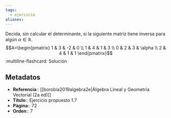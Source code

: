 ```yaml
---
tags:
  - ejercicio
aliases:
---
```

Decida, sin calcular el determinante, si la siguiente matriz tiene inversa para algún $\alpha \in \mathbb{R}$.
$$A=\begin{pmatrix} 1 & 3 & -2 & 0 \\ 1 & 4 & 1 & 3 \\ 0 & 2 & 3 & \alpha \\ 2 & 4 & 1 & 1 \end{pmatrix}$$
:multiline-flashcard:
Solución

## Metadatos
- **Referencia**:: [[borobia2019algebra2e|Álgebra Lineal y Geometría Vectorial (2a ed)]]
- **Título**:: Ejercicio propuesto 1.7
- **Página**:: 72
- **Orden**:: 7

